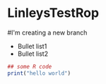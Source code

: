 # LinleysTestRop

#I'm creating a new branch


* Bullet list1
* Bullet list2


```R
## some R code
print("hello world")

